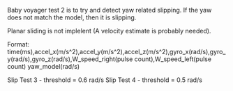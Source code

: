 Baby voyager test 2 is to try and detect yaw related slipping. If the yaw does not match the model, then it is slipping.

Planar sliding is not implelent (A velocity estimate is probably needed).

Format:
time(ms),accel_x(m/s^2),accel_y(m/s^2),accel_z(m/s^2),gyro_x(rad/s),gyro_y(rad/s),gyro_z(rad/s),W_speed_right(pulse count),W_speed_left(pulse count)
yaw_model(rad/s)

Slip Test 3 - threshold = 0.6 rad/s
Slip Test 4 - threshold = 0.5 rad/s
